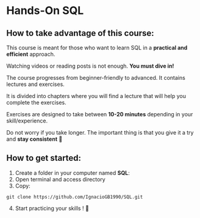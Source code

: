 # Hands-On SQL


## How to take advantage of this course:

This course is meant for those who want to learn SQL in a **practical and efficient** approach. 

Watching videos or reading posts is not enough. **You must dive in!**

The course progresses from beginner-friendly to advanced. It contains lectures and exercises.

It is divided into chapters where you will find a lecture that will help you complete the exercises.

Exercises are designed to take between **10-20 minutes** depending in your skill/experience.

Do not worry if you take longer. The important thing is that you give it a try and **stay consistent** 💪

## How to get started:
1. Create a folder in your computer named **SQL**:
2. Open terminal and access directory
3. Copy:
~~~
git clone https://github.com/IgnacioGB1990/SQL.git
~~~
4. Start practicing your skills ! 🚀


